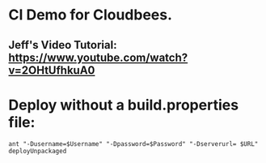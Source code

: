 # CI Demo for Cloudbees.

## Jeff's Video Tutorial: https://www.youtube.com/watch?v=2OHtUfhkuA0



# Deploy without a build.properties file:
`ant "-Dusername=$Username" "-Dpassword=$Password" "-Dserverurl= $URL" deployUnpackaged`


